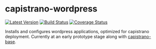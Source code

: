 # capistrano-wordpress

[![Latest Version](http://img.shields.io/github/release/adamkrone/chef-capistrano-wordpress.svg?style=flat-square)][release]
[![Build Status](http://img.shields.io/travis-ci/adamkrone/chef-capistrano-wordpress.svg?style=flat-square)][build]
[![Coverage Status](https://img.shields.io/coveralls/adamkrone/chef-capistrano-wordpress.svg?style=flat-square)][coverage]

[release]: https://github.com/adamkrone/chef-capistrano-wordpress/releases
[build]: https://travis-ci.org/adamkrone/chef-capistrano-wordpress
[coverage]: https://coveralls.io/r/adamkrone/chef-capistrano-wordpress

Installs and configures wordpress applications, optimized for capistrano
deployment. Currently at an early prototype stage along with
[capistrano-base](https://github.com/adamkrone/chef-capistrano-base).
